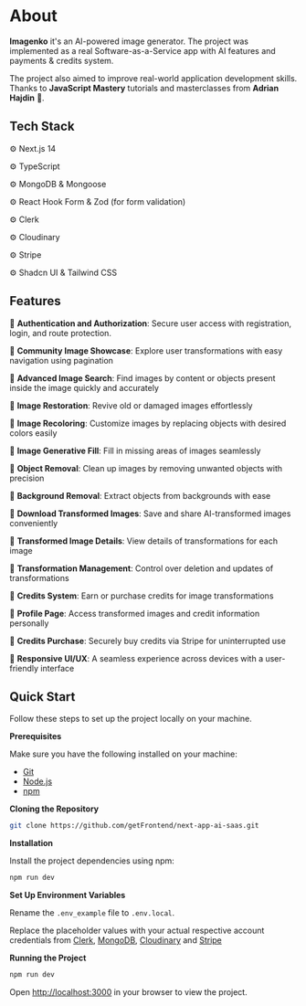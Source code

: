 # About

**Imagenko** it's an AI-powered image generator. The project was implemented as a real Software-as-a-Service app with AI features and payments & credits system.

The project also aimed to improve real-world application development skills. Thanks to **JavaScript Mastery** tutorials and masterclasses from **Adrian Hajdin** 🚀.

## Tech Stack

⚙️ Next.js 14

⚙️ TypeScript

⚙️ MongoDB & Mongoose

⚙️ React Hook Form & Zod (for form validation)

⚙️ Clerk

⚙️ Cloudinary

⚙️ Stripe

⚙️ Shadcn UI & Tailwind CSS

## Features

🔋 **Authentication and Authorization**: Secure user access with registration, login, and route protection.

🔋 **Community Image Showcase**: Explore user transformations with easy navigation using pagination

🔋 **Advanced Image Search**: Find images by content or objects present inside the image quickly and accurately

🔋 **Image Restoration**: Revive old or damaged images effortlessly

🔋 **Image Recoloring**: Customize images by replacing objects with desired colors easily

🔋 **Image Generative Fill**: Fill in missing areas of images seamlessly

🔋 **Object Removal**: Clean up images by removing unwanted objects with precision

🔋 **Background Removal**: Extract objects from backgrounds with ease

🔋 **Download Transformed Images**: Save and share AI-transformed images conveniently

🔋 **Transformed Image Details**: View details of transformations for each image

🔋 **Transformation Management**: Control over deletion and updates of transformations

🔋 **Credits System**: Earn or purchase credits for image transformations

🔋 **Profile Page**: Access transformed images and credit information personally

🔋 **Credits Purchase**: Securely buy credits via Stripe for uninterrupted use

🔋 **Responsive UI/UX**: A seamless experience across devices with a user-friendly interface

## Quick Start

Follow these steps to set up the project locally on your machine.

**Prerequisites**

Make sure you have the following installed on your machine:

- [Git](https://git-scm.com/)
- [Node.js](https://nodejs.org/en)
- [npm](https://www.npmjs.com/)

**Cloning the Repository**

```bash
git clone https://github.com/getFrontend/next-app-ai-saas.git
```

**Installation**

Install the project dependencies using npm:

```bash
npm run dev
```

**Set Up Environment Variables**

Rename the `.env_example` file to `.env.local`.

Replace the placeholder values with your actual respective account credentials from [Clerk](https://clerk.com/), [MongoDB](https://www.mongodb.com/), [Cloudinary](https://cloudinary.com/) and [Stripe](https://stripe.com)

**Running the Project**

```bash
npm run dev
```

Open [http://localhost:3000](http://localhost:3000) in your browser to view the project.